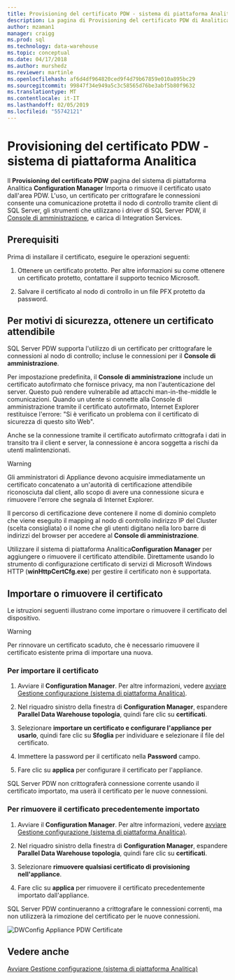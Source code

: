 ```yaml
---
title: Provisioning del certificato PDW - sistema di piattaforma Analitica | Microsoft Docs
description: La pagina di Provisioning del certificato PDW di Analitica piattaforma di sistema di Configuration Manager Importa o rimuove il certificato usato dall'area PDW.
author: mzaman1
manager: craigg
ms.prod: sql
ms.technology: data-warehouse
ms.topic: conceptual
ms.date: 04/17/2018
ms.author: murshedz
ms.reviewer: martinle
ms.openlocfilehash: af6d4df964820ced9f4d79b67859e010a895bc29
ms.sourcegitcommit: 99847f34e949a5c3c58565d76be3abf5b80f9632
ms.translationtype: MT
ms.contentlocale: it-IT
ms.lasthandoff: 02/05/2019
ms.locfileid: "55742121"
---
```

# <a name="pdw-certificate-provisioning---analytics-platform-system"></a>Provisioning del certificato PDW - sistema di piattaforma Analitica
Il **Provisioning del certificato PDW** pagina del sistema di piattaforma Analitica **Configuration Manager** Importa o rimuove il certificato usato dall'area PDW. L'uso, un certificato per crittografare le connessioni consente una comunicazione protetta il nodo di controllo tramite client di SQL Server, gli strumenti che utilizzano i driver di SQL Server PDW, il [Console di amministrazione](monitor-the-appliance-by-using-the-admin-console.md), e carica di Integration Services.  
  
## <a name="prerequisites"></a>Prerequisiti  
Prima di installare il certificato, eseguire le operazioni seguenti:  
  
1.  Ottenere un certificato protetto. Per altre informazioni su come ottenere un certificato protetto, contattare il supporto tecnico Microsoft.  
  
2.  Salvare il certificato al nodo di controllo in un file PFX protetto da password.  
  
## <a name="for-security-reasons-obtain-a-trusted-certificate"></a>Per motivi di sicurezza, ottenere un certificato attendibile  
SQL Server PDW supporta l'utilizzo di un certificato per crittografare le connessioni al nodo di controllo; incluse le connessioni per il **Console di amministrazione**.  
  
Per impostazione predefinita, il **Console di amministrazione** include un certificato autofirmato che fornisce privacy, ma non l'autenticazione del server. Questo può rendere vulnerabile ad attacchi man-in-the-middle le comunicazioni. Quando un utente si connette alla Console di amministrazione tramite il certificato autofirmato, Internet Explorer restituisce l'errore: "Si è verificato un problema con il certificato di sicurezza di questo sito Web".  
  
Anche se la connessione tramite il certificato autofirmato crittografa i dati in transito tra il client e server, la connessione è ancora soggetta a rischi da utenti malintenzionati.  
  
> [!WARNING]  
> Gli amministratori di Appliance devono acquisire immediatamente un certificato concatenato a un'autorità di certificazione attendibile riconosciuta dal client, allo scopo di avere una connessione sicura e rimuovere l'errore che segnala di Internet Explorer.  
  
Il percorso di certificazione deve contenere il nome di dominio completo che viene eseguito il mapping al nodo di controllo indirizzo IP del Cluster (scelta consigliata) o il nome che gli utenti digitano nella loro barre di indirizzi del browser per accedere al **Console di amministrazione**.  
  
Utilizzare il sistema di piattaforma Analitica**Configuration Manager** per aggiungere o rimuovere il certificato attendibile. Direttamente usando lo strumento di configurazione certificato di servizi di Microsoft Windows HTTP (**winHttpCertCfg.exe**) per gestire il certificato non è supportata.  
  
## <a name="import-or-remove-the-certificate"></a>Importare o rimuovere il certificato  
Le istruzioni seguenti illustrano come importare o rimuovere il certificato del dispositivo.

> [!WARNING]
> Per rinnovare un certificato scaduto, che è necessario rimuovere il certificato esistente prima di importare una nuova.
  
### <a name="to-import-the-certificate"></a>Per importare il certificato  
  
1.  Avviare il **Configuration Manager**. Per altre informazioni, vedere [avviare Gestione configurazione &#40;sistema di piattaforma Analitica&#41;](launch-the-configuration-manager.md).  
  
2.  Nel riquadro sinistro della finestra di **Configuration Manager**, espandere **Parallel Data Warehouse topologia**, quindi fare clic su **certificati**.  
  
3.  Selezionare **importare un certificato e configurare l'appliance per usarlo**, quindi fare clic su **Sfoglia** per individuare e selezionare il file del certificato.  
  
4.  Immettere la password per il certificato nella **Password** campo.  
  
5.  Fare clic su **applica** per configurare il certificato per l'appliance.  
  
SQL Server PDW non crittograferà connessione corrente usando il certificato importato, ma userà il certificato per le nuove connessioni.  
  
### <a name="to-remove-the-previously-imported-certificate"></a>Per rimuovere il certificato precedentemente importato  
  
1.  Avviare il **Configuration Manager**. Per altre informazioni, vedere [avviare Gestione configurazione &#40;sistema di piattaforma Analitica&#41;](launch-the-configuration-manager.md).  
  
2.  Nel riquadro sinistro della finestra di **Configuration Manager**, espandere **Parallel Data Warehouse topologia**, quindi fare clic su **certificati**.  
  
3.  Selezionare **rimuovere qualsiasi certificato di provisioning nell'appliance**.  
  
4.  Fare clic su **applica** per rimuovere il certificato precedentemente importato dall'appliance.  
  
SQL Server PDW continueranno a crittografare le connessioni correnti, ma non utilizzerà la rimozione del certificato per le nuove connessioni.  
  
![DWConfig Appliance PDW Certificate](./media/pdw-certificate-provisioning/SQL_Server_PDW_DWConfig_ApplPDWCert.png "SQL_Server_PDW_DWConfig_ApplPDWCert")  
  
## <a name="see-also"></a>Vedere anche  
[Avviare Gestione configurazione &#40;sistema di piattaforma Analitica&#41;](launch-the-configuration-manager.md)  
<!-- MISSING LINKS [HDInsight Certificate Provisioning &#40;Analytics Platform System&#41;](hdinsight-certificate-provisioning.md)  -->  
  
